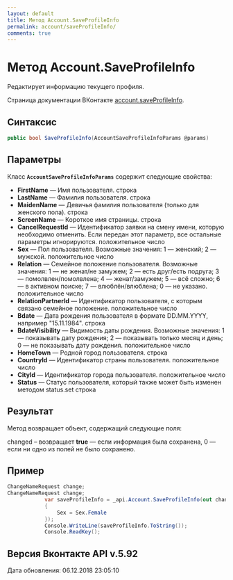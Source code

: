 ```yaml
---
layout: default
title: Метод Account.SaveProfileInfo
permalink: account/saveProfileInfo/
comments: true
---
```

# Метод Account.SaveProfileInfo
Редактирует информацию текущего профиля.

Страница документации ВКонтакте [account.saveProfileInfo](https://vk.com/dev/account.saveProfileInfo).

## Синтаксис
``` csharp
public bool SaveProfileInfo(AccountSaveProfileInfoParams @params)
```

## Параметры
Класс **`AccountSaveProfileInfoParams`** содержит следующие свойства:

+ **FirstName** — Имя пользователя. строка
+ **LastName** — Фамилия пользователя. строка
+ **MaidenName** — Девичья фамилия пользователя (только для женского пола). строка
+ **ScreenName** — Короткое имя страницы. строка
+ **CancelRequestId** — Идентификатор заявки на смену имени, которую необходимо отменить. 
Если передан этот параметр, все остальные параметры игнорируются. положительное число
+ **Sex** — Пол пользователя. Возможные значения: 
1 — женский; 
2 — мужской. 
положительное число
+ **Relation** — Семейное положение пользователя. Возможные значения: 
1 — не женат/не замужем; 
2 — есть друг/есть подруга; 
3 — помолвлен/помолвлена; 
4 — женат/замужем; 
5 — всё сложно; 
6 — в активном поиске; 
7 — влюблён/влюблена; 
0 — не указано. 
положительное число
+ **RelationPartnerId** — Идентификатор пользователя, с которым связано семейное положение. положительное число
+ **Bdate** — Дата рождения пользователя в формате DD.MM.YYYY, например "15.11.1984". строка
+ **BdateVisibility** — Видимость даты рождения. Возможные значения: 
1 — показывать дату рождения; 
2 — показывать только месяц и день; 
0 — не показывать дату рождения. 
положительное число
+ **HomeTown** — Родной город пользователя. строка
+ **CountryId** — Идентификатор страны пользователя. положительное число
+ **CityId** — Идентификатор города пользователя. положительное число
+ **Status** — Статус пользователя, который также может быть изменен методом status.set строка

## Результат
Метод возвращает объект, содержащий следующие поля: 

changed – возвращает **true** — если информация была сохранена, 0 — если ни одно из полей не было сохранено. 
## Пример
``` csharp
ChangeNameRequest change;
ChangeNameRequest change;
            var saveProfileInfo = _api.Account.SaveProfileInfo(out change, new AccountSaveProfileInfoParams
            {
                Sex = Sex.Female
            });
            Console.WriteLine(saveProfileInfo.ToString());
            Console.ReadKey();
```

## Версия Вконтакте API v.5.92
Дата обновления: 06.12.2018 23:05:10
